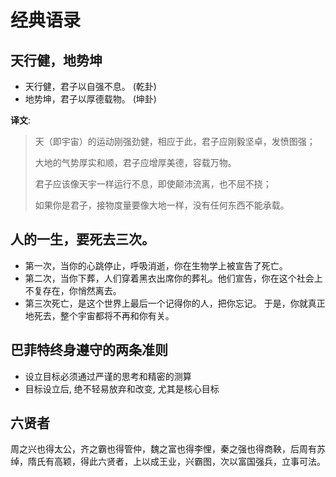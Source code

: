 # 经典语录

## 天行健，地势坤

* 天行健，君子以自强不息。 (乾卦)
* 地势坤，君子以厚德载物。 (坤卦)

**译文**:

> 天（即宇宙）的运动刚强劲健，相应于此，君子应刚毅坚卓，发愤图强；
>
> 大地的气势厚实和顺，君子应增厚美德，容载万物。
>
> 君子应该像天宇一样运行不息，即使颠沛流离，也不屈不挠；
>
> 如果你是君子，接物度量要像大地一样，没有任何东西不能承载。

## 人的一生，要死去三次。

* 第一次，当你的心跳停止，呼吸消逝，你在生物学上被宣告了死亡。
* 第二次，当你下葬，人们穿着黑衣出席你的葬礼。他们宣告，你在这个社会上不复存在，你悄然离去。
* 第三次死亡，是这个世界上最后一个记得你的人，把你忘记。 于是，你就真正地死去，整个宇宙都将不再和你有关。

## 巴菲特终身遵守的两条准则

* 设立目标必须通过严谨的思考和精密的测算
* 目标设立后, 绝不轻易放弃和改变, 尤其是核心目标

## 六贤者

周之兴也得太公，齐之霸也得管仲，魏之富也得李悝，秦之强也得商鞅，后周有苏绰，隋氏有高颖，得此六贤者，上以成王业，兴霸图，次以富国强兵，立事可法。
